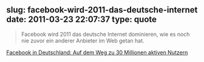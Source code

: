 slug: facebook-wird-2011-das-deutsche-internet
date: 2011-03-23 22:07:37
type: quote
---

> Facebook wird 2011 das deutsche Internet dominieren, wie es noch nie zuvor ein anderer Anbieter im Web getan hat.

[Facebook in Deutschland: Auf dem Weg zu 30 Millionen aktiven Nutzern](http://netzwertig.com/2011/03/22/facebook-in-deutschland-auf-dem-weg-zu-30-millionen-aktiven-nutzern/)
